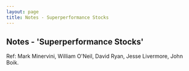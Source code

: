 ```yaml
---
layout: page
title: Notes - Superperformance Stocks
---
```


## Notes - 'Superperformance Stocks' 

Ref: Mark Minervini, William O'Neil, David Ryan, Jesse Livermore, John Boik.



